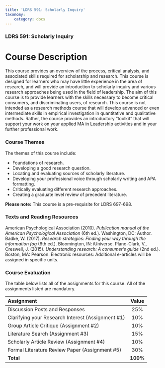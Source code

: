 ```yaml
---
title: 'LDRS 591: Scholarly Inquiry'
taxonomy:
    category: docs
---
```


### LDRS 591: Scholarly Inquiry

# Course Description

This course provides an overview of the process, critical analysis, and associated skills required for scholarship and research. This course is designed for learners who may have little experience in the area of research, and will provide an introduction to scholarly inquiry and various research approaches being used in the field of leadership. The aim of this course is to provide learners with the skills necessary to become critical consumers, and discriminating users, of research. This course is not intended as a research methods course that will develop advanced or even intermediate skills in empirical investigation in quantitative and qualitative methods. Rather, the course provides an introductory “toolkit” that will support your work on your applied MA in Leadership activities and in your further professional work.

### Course Themes

The themes of this course include:

*   Foundations of research.
*   Developing a good research question.
*   Locating and evaluating sources of scholarly literature.
*   Developing your professional voice through scholarly writing and APA formatting.
*   Critically evaluating different research approaches.
*   Creating a graduate level review of precedent literature.

**Please note:** This course is a pre-requisite for LDRS 697-698.

### Texts and Reading Resources

American Psychological Association (2010). _Publication manual of the American Psychological Association_ (6th ed.). Washington, DC: Author. Badke, W. (2017). _Research strategies: Finding your way through the information fog_ (6th ed.). Bloomington, IN: iUniverse. Plano-Clark, V., Creswell, J. (2015). _Understanding research: A consumer’s guide_ (2nd ed.). Boston, MA: Pearson. Electronic resources: Additional e-articles will be assigned in specific units.

### Course Evaluation

The table below lists all of the assignments for this course. All of the assignments listed are mandatory.

| **Assignment** | **Value** |
| :--- | :---: |
| Discussion Posts and Responses | 25% |
| Clarifying your Research Interest \(Assignment \#1\) | 10% |
| Group Article Critique \(Assignment \#2\) | 10% |
| Literature Search \(Assignment \#3\) | 15% |
| Scholarly Article Review \(Assignment \#4\) | 10% |
| Formal Literature Review Paper \(Assignment \#5\) | 30% |
| **Total** | **100%** |
